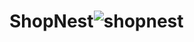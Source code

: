 # ShopNest![shopnest](https://github.com/user-attachments/assets/8b361cba-3acb-4047-a1e3-ab40156a8a4d)
